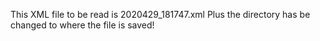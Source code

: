 This XML file to be read is 2020429_181747.xml
Plus the directory has be changed to where the file is saved!
